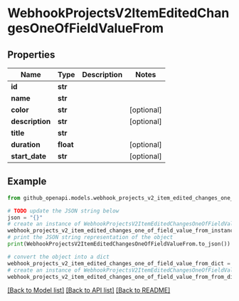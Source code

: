 # WebhookProjectsV2ItemEditedChangesOneOfFieldValueFrom


## Properties

Name | Type | Description | Notes
------------ | ------------- | ------------- | -------------
**id** | **str** |  | 
**name** | **str** |  | 
**color** | **str** |  | [optional] 
**description** | **str** |  | [optional] 
**title** | **str** |  | 
**duration** | **float** |  | [optional] 
**start_date** | **str** |  | [optional] 

## Example

```python
from github_openapi.models.webhook_projects_v2_item_edited_changes_one_of_field_value_from import WebhookProjectsV2ItemEditedChangesOneOfFieldValueFrom

# TODO update the JSON string below
json = "{}"
# create an instance of WebhookProjectsV2ItemEditedChangesOneOfFieldValueFrom from a JSON string
webhook_projects_v2_item_edited_changes_one_of_field_value_from_instance = WebhookProjectsV2ItemEditedChangesOneOfFieldValueFrom.from_json(json)
# print the JSON string representation of the object
print(WebhookProjectsV2ItemEditedChangesOneOfFieldValueFrom.to_json())

# convert the object into a dict
webhook_projects_v2_item_edited_changes_one_of_field_value_from_dict = webhook_projects_v2_item_edited_changes_one_of_field_value_from_instance.to_dict()
# create an instance of WebhookProjectsV2ItemEditedChangesOneOfFieldValueFrom from a dict
webhook_projects_v2_item_edited_changes_one_of_field_value_from_from_dict = WebhookProjectsV2ItemEditedChangesOneOfFieldValueFrom.from_dict(webhook_projects_v2_item_edited_changes_one_of_field_value_from_dict)
```
[[Back to Model list]](../README.md#documentation-for-models) [[Back to API list]](../README.md#documentation-for-api-endpoints) [[Back to README]](../README.md)


